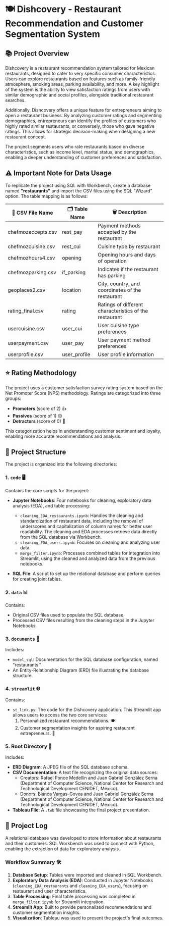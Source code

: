 # 🍽️ Dishcovery - Restaurant Recommendation and Customer Segmentation System

## 📚 Project Overview

Dishcovery is a restaurant recommendation system tailored for Mexican restaurants, designed to cater to very specific consumer characteristics. Users can explore restaurants based on features such as family-friendly atmosphere, smoking areas, parking availability, and more. A key highlight of the system is the ability to view satisfaction ratings from users with similar demographic and social profiles, alongside traditional restaurant searches.

Additionally, Dishcovery offers a unique feature for entrepreneurs aiming to open a restaurant business. By analyzing customer ratings and segmenting demographics, entrepreneurs can identify the profiles of customers who highly rated similar restaurants, or conversely, those who gave negative ratings. This allows for strategic decision-making when designing a new restaurant concept.

The project segments users who rate restaurants based on diverse characteristics, such as income level, marital status, and demographics, enabling a deeper understanding of customer preferences and satisfaction.

## ⚠️ Important Note for Data Usage

To replicate the project using SQL with Workbench, create a database named **"restaurants"** and import the CSV files using the SQL "Wizard" option. The table mapping is as follows:

| 📂 CSV File Name         | 🗂️ Table Name     | 🗑️ Description                                      |
|--------------------------|------------------|---------------------------------------------------|
| chefmozaccepts.csv       | rest_pay         | Payment methods accepted by the restaurant        |
| chefmozcuisine.csv       | rest_cui         | Cuisine type by restaurant                        |
| chefmozhours4.csv        | opening          | Opening hours and days of operation              |
| chefmozparking.csv       | if_parking       | Indicates if the restaurant has parking           |
| geoplaces2.csv           | location         | City, country, and coordinates of the restaurant  |
| rating_final.csv         | rating           | Ratings of different characteristics of the restaurant |
| usercuisine.csv          | user_cui         | User cuisine type preferences                     |
| userpayment.csv          | user_pay         | User payment method preferences                   |
| userprofile.csv          | user_profile     | User profile information                          |

## ⭐ Rating Methodology

The project uses a customer satisfaction survey rating system based on the Net Promoter Score (NPS) methodology. Ratings are categorized into three groups:

- **Promoters** (score of 2) 👍
- **Passives** (score of 1) 😐
- **Detractors** (score of 0) 🙇

This categorization helps in understanding customer sentiment and loyalty, enabling more accurate recommendations and analysis.

## 📂 Project Structure

The project is organized into the following directories:

### 1. `code` 🖥️
Contains the core scripts for the project:

- **Jupyter Notebooks**: Four notebooks for cleaning, exploratory data analysis (EDA), and table processing:
  - `cleaning_EDA_restaurants.ipynb`: Handles the cleaning and standardization of restaurant data, including the removal of underscores and capitalization of column names for better user readability. The cleaning and EDA processes retrieve data directly from the SQL database via Workbench.
  - `cleaning_EDA_users.ipynb`: Focuses on cleaning and analyzing user data.
  - `merge_filter.ipynb`: Processes combined tables for integration into Streamlit, using the cleaned and analyzed data from the previous notebooks.

- **SQL File**: A script to set up the relational database and perform queries for creating joint tables.

### 2. `data` 📊
Contains:

- Original CSV files used to populate the SQL database.
- Processed CSV files resulting from the cleaning steps in the Jupyter Notebooks.

### 3. `documents` 📜
Includes:

- `model_sql`: Documentation for the SQL database configuration, named "restaurants."
- An Entity-Relationship Diagram (ERD) file illustrating the database structure.

### 4. `streamlit` 🌐
Contains:

- `st_link.py`: The code for the Dishcovery application. This Streamlit app allows users to access the two core services:
  1. Personalized restaurant recommendations. 🍽️
  2. Customer segmentation insights for aspiring restaurant entrepreneurs. 🏢

### 5. Root Directory 📁
Includes:

- **ERD Diagram**: A JPEG file of the SQL database schema.
- **CSV Documentation**: A text file recognizing the original data sources:
  - Creators: Rafael Ponce Medellín and Juan Gabriel González Serna (Department of Computer Science, National Center for Research and Technological Development CENIDET, México).
  - Donors: Blanca Vargas-Govea and Juan Gabriel González Serna (Department of Computer Science, National Center for Research and Technological Development CENIDET, México).
- **Tableau File**: A `.twb` file showcasing the final project presentation.

## 📌 Project Log

A relational database was developed to store information about restaurants and their customers. SQL Workbench was used to connect with Python, enabling the extraction of data for exploratory analysis.

### Workflow Summary 🛠️
1. **Database Setup**: Tables were imported and cleaned in SQL Workbench.
2. **Exploratory Data Analysis (EDA)**: Conducted in Jupyter Notebooks (`cleaning_EDA_restaurants` and `cleaning_EDA_users`), focusing on restaurant and user characteristics.
3. **Table Processing**: Final table processing was completed in `merge_filter.ipynb` for Streamlit integration.
4. **Streamlit App**: Built to provide personalized recommendations and customer segmentation insights.
5. **Visualization**: Tableau was used to present the project's final outcomes.
